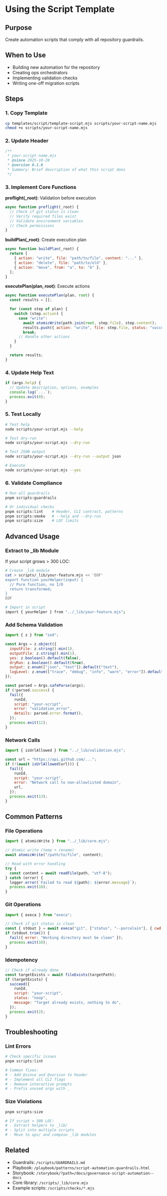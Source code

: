 # Using the Script Template

## Purpose

Create automation scripts that comply with all repository guardrails.

## When to Use

- Building new automation for the repository
- Creating ops orchestrators
- Implementing validation checks
- Writing one-off migration scripts

## Steps

### 1. Copy Template

```bash
cp templates/script/template-script.mjs scripts/your-script-name.mjs
chmod +x scripts/your-script-name.mjs
```

### 2. Update Header

```javascript
/**
 * your-script-name.mjs
 * @since 2025-10-28
 * @version 0.1.0
 * Summary: Brief description of what this script does
 */
```

### 3. Implement Core Functions

**preflight(\_root)**: Validation before execution

```javascript
async function preflight(_root) {
  // Check if git status is clean
  // Verify required files exist
  // Validate environment variables
  // Check permissions
}
```

**buildPlan(\_root)**: Create execution plan

```javascript
async function buildPlan(_root) {
  return [
    { action: "write", file: "path/to/file", content: "..." },
    { action: "delete", file: "path/to/old" },
    { action: "move", from: "a", to: "b" },
  ];
}
```

**executePlan(plan, root)**: Execute actions

```javascript
async function executePlan(plan, root) {
  const results = [];

  for (const step of plan) {
    switch (step.action) {
      case "write":
        await atomicWrite(path.join(root, step.file), step.content);
        results.push({ action: "write", file: step.file, status: "success" });
        break;
      // Handle other actions
    }
  }

  return results;
}
```

### 4. Update Help Text

```javascript
if (args.help) {
  // Update description, options, examples
  console.log(`...`);
  process.exit(0);
}
```

### 5. Test Locally

```bash
# Test help
node scripts/your-script.mjs --help

# Test dry-run
node scripts/your-script.mjs --dry-run

# Test JSON output
node scripts/your-script.mjs --dry-run --output json

# Execute
node scripts/your-script.mjs --yes
```

### 6. Validate Compliance

```bash
# Run all guardrails
pnpm scripts:guardrails

# Or individual checks
pnpm scripts:lint    # Header, CLI contract, patterns
pnpm scripts:smoke   # --help and --dry-run
pnpm scripts:size    # LOC limits
```

## Advanced Usage

### Extract to \_lib Module

If your script grows > 300 LOC:

```bash
# Create _lib module
cat > scripts/_lib/your-feature.mjs << 'EOF'
export function yourHelper(input) {
  // Pure function, no I/O
  return transformed;
}
EOF

# Import in script
import { yourHelper } from "../_lib/your-feature.mjs";
```

### Add Schema Validation

```javascript
import { z } from "zod";

const Args = z.object({
  inputFile: z.string().min(1),
  outputFile: z.string().min(1),
  yes: z.boolean().default(false),
  dryRun: z.boolean().default(true),
  output: z.enum(["json", "text"]).default("text"),
  logLevel: z.enum(["trace", "debug", "info", "warn", "error"]).default("info"),
});

const parsed = Args.safeParse(args);
if (!parsed.success) {
  fail({
    runId,
    script: "your-script",
    error: "validation_error",
    details: parsed.error.format(),
  });
  process.exit(11);
}
```

### Network Calls

```javascript
import { isUrlAllowed } from "../_lib/validation.mjs";

const url = "https://api.github.com/...";
if (!(await isUrlAllowed(url))) {
  fail({
    runId,
    script: "your-script",
    error: "Network call to non-allowlisted domain",
    url,
  });
  process.exit(13);
}
```

## Common Patterns

### File Operations

```javascript
import { atomicWrite } from "../_lib/core.mjs";

// Atomic write (temp + rename)
await atomicWrite("/path/to/file", content);

// Read with error handling
try {
  const content = await readFile(path, "utf-8");
} catch (error) {
  logger.error(`Failed to read ${path}: ${error.message}`);
  process.exit(10);
}
```

### Git Operations

```javascript
import { execa } from "execa";

// Check if git status is clean
const { stdout } = await execa("git", ["status", "--porcelain"], { cwd: root });
if (stdout.trim()) {
  fail({ error: "Working directory must be clean" });
  process.exit(10);
}
```

### Idempotency

```javascript
// Check if already done
const targetExists = await fileExists(targetPath);
if (targetExists) {
  succeed({
    runId,
    script: "your-script",
    status: "noop",
    message: "Target already exists, nothing to do",
  });
  process.exit(2);
}
```

## Troubleshooting

### Lint Errors

```bash
# Check specific issues
pnpm scripts:lint

# Common fixes:
# - Add @since and @version to header
# - Implement all CLI flags
# - Remove interactive prompts
# - Prefix unused args with _
```

### Size Violations

```bash
pnpm scripts:size

# If script > 300 LOC:
# - Extract helpers to _lib/
# - Split into multiple scripts
# - Move to ops/ and compose _lib modules
```

## Related

- Guardrails: `/scripts/GUARDRAILS.md`
- Playbook: `/playbook/patterns/script-automation-guardrails.html`
- Storybook: `/storybook/?path=/docs/governance-script-automation--docs`
- Core library: `/scripts/_lib/core.mjs`
- Example scripts: `/scripts/checks/*.mjs`
